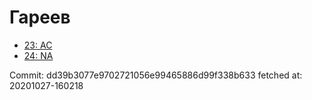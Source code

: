 # Гареев
- [23: AC](23.md)
- [24: NA](24.md)

Commit: dd39b3077e9702721056e99465886d99f338b633
 fetched at: 20201027-160218
